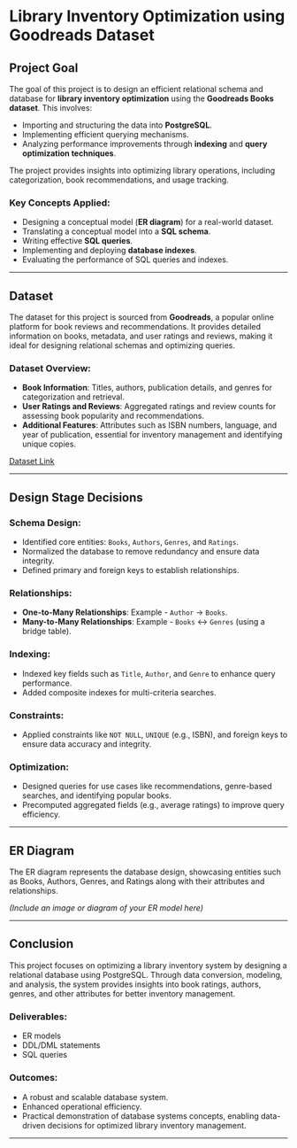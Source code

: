 # Library Inventory Optimization using Goodreads Dataset

## Project Goal

The goal of this project is to design an efficient relational schema and database for **library inventory optimization** using the **Goodreads Books dataset**. This involves:

- Importing and structuring the data into **PostgreSQL**.
- Implementing efficient querying mechanisms.
- Analyzing performance improvements through **indexing** and **query optimization techniques**.

The project provides insights into optimizing library operations, including categorization, book recommendations, and usage tracking.

### Key Concepts Applied:
- Designing a conceptual model (**ER diagram**) for a real-world dataset.
- Translating a conceptual model into a **SQL schema**.
- Writing effective **SQL queries**.
- Implementing and deploying **database indexes**.
- Evaluating the performance of SQL queries and indexes.

---

## Dataset

The dataset for this project is sourced from **Goodreads**, a popular online platform for book reviews and recommendations. It provides detailed information on books, metadata, and user ratings and reviews, making it ideal for designing relational schemas and optimizing queries.

### Dataset Overview:
- **Book Information**: Titles, authors, publication details, and genres for categorization and retrieval.
- **User Ratings and Reviews**: Aggregated ratings and review counts for assessing book popularity and recommendations.
- **Additional Features**: Attributes such as ISBN numbers, language, and year of publication, essential for inventory management and identifying unique copies.

[Dataset Link](https://www.kaggle.com/datasets/jealousleopard/goodreadsbooks)

---

## Design Stage Decisions

### Schema Design:
- Identified core entities: `Books`, `Authors`, `Genres`, and `Ratings`.
- Normalized the database to remove redundancy and ensure data integrity.
- Defined primary and foreign keys to establish relationships.

### Relationships:
- **One-to-Many Relationships**: Example - `Author` → `Books`.
- **Many-to-Many Relationships**: Example - `Books` ↔ `Genres` (using a bridge table).

### Indexing:
- Indexed key fields such as `Title`, `Author`, and `Genre` to enhance query performance.
- Added composite indexes for multi-criteria searches.

### Constraints:
- Applied constraints like `NOT NULL`, `UNIQUE` (e.g., ISBN), and foreign keys to ensure data accuracy and integrity.

### Optimization:
- Designed queries for use cases like recommendations, genre-based searches, and identifying popular books.
- Precomputed aggregated fields (e.g., average ratings) to improve query efficiency.

---

## ER Diagram

The ER diagram represents the database design, showcasing entities such as Books, Authors, Genres, and Ratings along with their attributes and relationships.

*(Include an image or diagram of your ER model here)*

---

## Conclusion

This project focuses on optimizing a library inventory system by designing a relational database using PostgreSQL. Through data conversion, modeling, and analysis, the system provides insights into book ratings, authors, genres, and other attributes for better inventory management. 

### Deliverables:
- ER models
- DDL/DML statements
- SQL queries

### Outcomes:
- A robust and scalable database system.
- Enhanced operational efficiency.
- Practical demonstration of database systems concepts, enabling data-driven decisions for optimized library inventory management.

---
